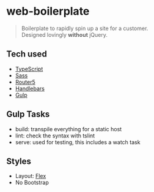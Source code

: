 # web-boilerplate

> Boilerplate to rapidly spin up a site for a customer. <br/>
> Designed lovingly **without** jQuery.

## Tech used
- [TypeScript](http://www.typescriptlang.org/)
- [Sass](http://sass-lang)
- [Router5](https://router5.github.io)
- [Handlebars](http://handlebarsjs.com/)
- [Gulp](http://gulpjs.com/)

## Gulp Tasks
- build: transpile everything for a static host
- lint: check the syntax with tslint
- serve: used for testing, this includes a watch task

<!--
## Unit Tests:
  - [Mocha](https://mochajs.org/)
  - [Chai](http://chaijs.com/)
  - [Sinon](http://sinonjs.org/)
-->

## Styles
- Layout: [Flex](https://css-tricks.com/snippets/css/a-guide-to-flexbox/)
- No Bootstrap
